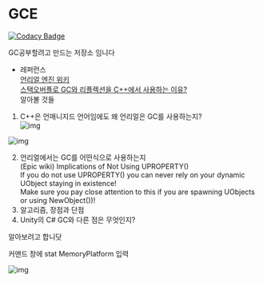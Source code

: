 # GCE

[![Codacy Badge](https://api.codacy.com/project/badge/Grade/b826615311ec44e2ae35360cd6743d2d)](https://app.codacy.com/app/ssapo/GCE?utm_source=github.com&utm_medium=referral&utm_content=ssapo/GCE&utm_campaign=Badge_Grade_Dashboard)

GC공부할려고 만드는 저장소 임니다 
- 레퍼런스  
[언리얼 엔진 위키](https://wiki.unrealengine.com/Garbage_Collection_%26_Dynamic_Memory_Allocation)  
[스택오버플로 GC와 리플렉션을 C++에서 사용하는 이유?](https://stackoverflow.com/questions/33985860/ue4-object-has-reflection-why-to-use-c-then)  
알아볼 것들
1. C++은 언매니지드 언어임에도 왜 언리얼은 GC를 사용하는지?  
![img](https://i.imgur.com/Hiut88i.png)  

![img](https://i.imgur.com/SdQlhl1.png)  

2. 언리얼에서는 GC를 어떤식으로 사용하는지  
(Epic wiki)
  Implications of Not Using UPROPERTY()  
If you do not use UPROPERTY() you can never rely on your dynamic UObject staying in existence!  
Make sure you pay close attention to this if you are spawning UObjects or using NewObject())!  
3. 알고리즘, 장점과 단점 
4. Unity의 C# GC와 다른 점은 무엇인지? 

알아보려고 합니닷

커맨드 창에 stat MemoryPlatform 입력

![img](https://i.imgur.com/W0vInRL.png)
